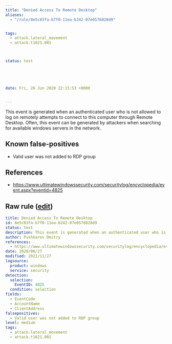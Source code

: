 ```yaml
---
title: "Denied Access To Remote Desktop"
aliases:
  - "/rule/8e5c03fa-b7f0-11ea-b242-07e0576828d9"


tags:
  - attack.lateral_movement
  - attack.t1021.001



status: test





date: Fri, 26 Jun 2020 22:15:53 +0000


---
```


This event is generated when an authenticated user who is not allowed to log on remotely attempts to connect to this computer through Remote Desktop. Often, this event can be generated by attackers when searching for available windows servers in the network.

<!--more-->


## Known false-positives

* Valid user was not added to RDP group



## References

* https://www.ultimatewindowssecurity.com/securitylog/encyclopedia/event.aspx?eventid=4825


## Raw rule ([edit](https://github.com/SigmaHQ/sigma/edit/master/rules/windows/builtin/security/win_not_allowed_rdp_access.yml))
```yaml
title: Denied Access To Remote Desktop
id: 8e5c03fa-b7f0-11ea-b242-07e0576828d9
status: test
description: This event is generated when an authenticated user who is not allowed to log on remotely attempts to connect to this computer through Remote Desktop. Often, this event can be generated by attackers when searching for available windows servers in the network.
author: Pushkarev Dmitry
references:
  - https://www.ultimatewindowssecurity.com/securitylog/encyclopedia/event.aspx?eventid=4825
date: 2020/06/27
modified: 2021/11/27
logsource:
  product: windows
  service: security
detection:
  selection:
    EventID: 4825
  condition: selection
fields:
  - EventCode
  - AccountName
  - ClientAddress
falsepositives:
  - Valid user was not added to RDP group
level: medium
tags:
  - attack.lateral_movement
  - attack.t1021.001

```

